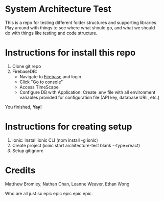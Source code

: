 # System Architecture Test

This is a repo for testing different folder structures and supporting libraries. Play around with things to see where what should go, and what we should do with things like testing and code structure.

# Instructions for install this repo

1. Clone git repo
2. FirebaseDB:
	- Navigate to [Firebase](https://firebase.google.com) and login
	- Click "Go to console"
	- Access TimeScape
	- Configure DB with Application:
		Create .env file with all environment variables provided for configuration file (API key, database URL, etc.)		

You finished, **Yay!**

# Instructions for creating setup

1. Ionic: Install ionic CLI (npm install -g ionic)
2. Create project (ionic start architecture-test blank --type=react)
3. Setup gitignore

# Credits

Matthew Bromley, Nathan Chan, Leanne Weaver, Ethan Wong

Who are all just so epic epic epic epic epic.
